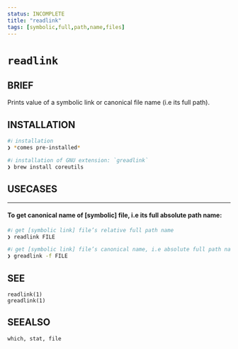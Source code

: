 ```yaml
---
status: INCOMPLETE
title: "readlink"
tags: [symbolic,full,path,name,files]
---
```


# `readlink`

## BRIEF

Prints value of a symbolic link or canonical file name (i.e its full path).

## INSTALLATION


```bash
#ℹ︎ installation
❯ *comes pre-installed*
```


```bash
#ℹ︎ installation of GNU extension: `greadlink`
❯ brew install coreutils
```


## USECASES

----
#### To get canonical name of [symbolic] file, i.e its full absolute path name:


```bash
#ℹ︎ get [symbolic link] file’s relative full path name
❯ readlink FILE
```


```bash
#ℹ︎ get [symbolic link] file’s canonical name, i.e absolute full path name
❯ greadlink -f FILE
```



## SEE

    readlink(1)
    greadlink(1)

## SEEALSO

    which, stat, file

